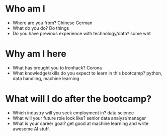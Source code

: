 # Who am I

* Where are you from?
Chinese German
* What do you do?
Do things
* Do you have previous experience with technology/data?
some wht

# Why am I here

* What has brought you to Ironhack?
Corona
* What knowledge/skills do you expect to learn in this bootcamp?
python, data handling, machine learning


# What will I do after the bootcamp?

* Which industry will you seek employment in?
data science
* What will your future role look like?
senior data analyst/manager
* What is your career goal?
get good at machine learning and write awesome AI stuff.